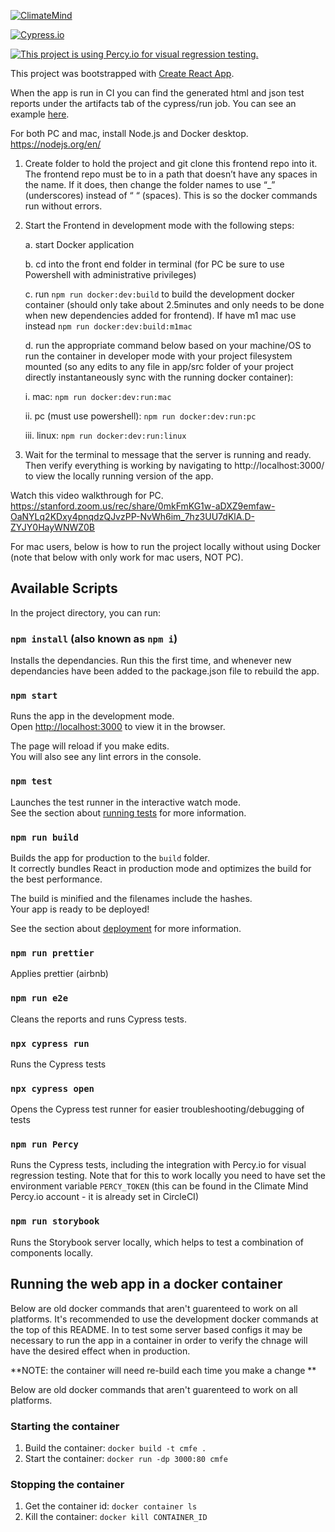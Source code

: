 [![ClimateMind](https://circleci.com/gh/ClimateMind/climatemind-frontend.svg?style=shield)](https://app.circleci.com/pipelines/github/ClimateMind/climatemind-frontend)

[![Cypress.io](https://img.shields.io/badge/tested%20with-Cypress-04C38E.svg)](https://www.cypress.io/)

[![This project is using Percy.io for visual regression testing.](https://percy.io/static/images/percy-badge.svg)](https://percy.io/c125eb66/Climate-Mind)

This project was bootstrapped with [Create React App](https://github.com/facebook/create-react-app).

When the app is run in CI you can find the generated html and json test reports under the artifacts tab of the cypress/run job. You can see an example [here](https://app.circleci.com/pipelines/github/ClimateMind/climatemind-frontend/49/workflows/5e45de72-5568-400a-bd68-556d8690314a/jobs/141/artifacts).

For both PC and mac, install Node.js and Docker desktop.  https://nodejs.org/en/

1. Create folder to hold the project and git clone this frontend repo into it. The frontend repo must be to in a path that doesn’t have any spaces in the name. If it does, then change the folder names to use “_” (underscores) instead of “ “ (spaces). This is so the docker commands run without errors.  

2. Start the Frontend in development mode with the following steps:

   a. start Docker application

   b. cd into the front end folder in terminal (for PC be sure to use Powershell with administrative privileges)
   
   c. run `npm run docker:dev:build` to build the development docker container (should only take about 2.5minutes and only needs to be done when new dependencies added for frontend). If have m1 mac use instead `npm run docker:dev:build:m1mac`
   
   d. run the appropriate command below based on your machine/OS to run the container in developer mode with your project filesystem mounted (so any edits to any file in app/src folder of your project directly instantaneously sync with the running docker container): 

      i. mac:  `npm run docker:dev:run:mac`

      ii. pc (must use powershell):  `npm run docker:dev:run:pc`

      iii. linux: `npm run docker:dev:run:linux`
3. Wait for the terminal to message that the server is running and ready. Then verify everything is working by navigating to http://localhost:3000/ to view the locally running version of the app.

Watch this video walkthrough for PC. https://stanford.zoom.us/rec/share/0mkFmKG1w-aDXZ9emfaw-OaNYLq2KDxy4pnqdzQJvzPP-NvWh6im_7hz3UU7dKlA.D-ZYJY0HayWNWZ0B

For mac users, below is how to run the project locally without using Docker (note that below with only work for mac users, NOT PC). 
## Available Scripts

In the project directory, you can run:

### `npm install` (also known as `npm i`)

Installs the dependancies. Run this the first time, and whenever new dependancies have been added to the package.json file to rebuild the app.<br />

### `npm start`

Runs the app in the development mode.<br />
Open [http://localhost:3000](http://localhost:3000) to view it in the browser.

The page will reload if you make edits.<br />
You will also see any lint errors in the console.

### `npm test`

Launches the test runner in the interactive watch mode.<br />
See the section about [running tests](https://facebook.github.io/create-react-app/docs/running-tests) for more information.

### `npm run build`

Builds the app for production to the `build` folder.<br />
It correctly bundles React in production mode and optimizes the build for the best performance.

The build is minified and the filenames include the hashes.<br />
Your app is ready to be deployed!

See the section about [deployment](https://facebook.github.io/create-react-app/docs/deployment) for more information.

### `npm run prettier`

Applies prettier (airbnb)

### `npm run e2e`

Cleans the reports and runs Cypress tests.

### `npx cypress run`

Runs the Cypress tests

### `npx cypress open`

Opens the Cypress test runner for easier troubleshooting/debugging of tests

### `npm run Percy`

Runs the Cypress tests, including the integration with Percy.io for visual regression testing.
Note that for this to work locally you need to have set the environment variable `PERCY_TOKEN` (this can be found in the Climate Mind Percy.io account - it is already set in CircleCI)

### `npm run storybook`

Runs the Storybook server locally, which helps to test a combination of components locally.

## Running the web app in a docker container
Below are old docker commands that aren't guarenteed to work on all platforms. It's recommended to use the development docker commands at the top of this README.
In to test some server based configs it may be necessary to run the app in a container in order to verify the chnage will have the desired effect when in production.

**NOTE: the container will need re-build each time you make a change **


Below are old docker commands that aren't guarenteed to work on all platforms. 
### Starting the container

1. Build the container: `docker build -t cmfe .`
2. Start the container: `docker run -dp 3000:80 cmfe`

### Stopping the container

1. Get the container id: `docker container ls`
2. Kill the container: `docker kill CONTAINER_ID`
